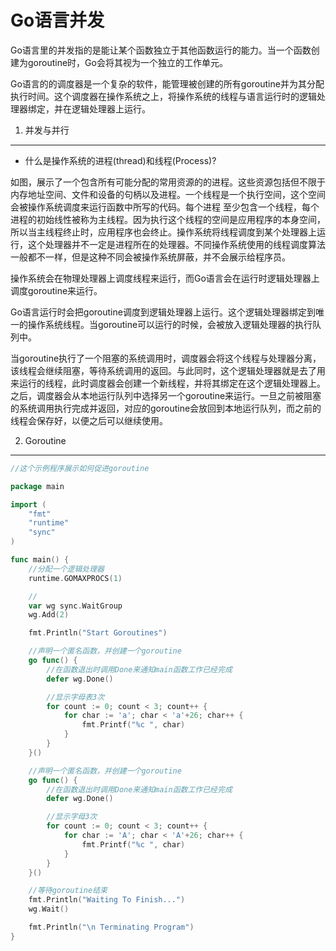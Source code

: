 
Go语言并发
=====================

Go语言里的并发指的是能让某个函数独立于其他函数运行的能力。当一个函数创建为goroutine时，Go会将其视为一个独立的工作单元。

Go语言的的调度器是一个复杂的软件，能管理被创建的所有goroutine并为其分配执行时间。这个调度器在操作系统之上，将操作系统的线程与语言运行时的逻辑处理器绑定，并在逻辑处理器上运行。


1. 并发与并行
-------------------------

 - 什么是操作系统的进程(thread)和线程(Process)? 

如图，展示了一个包含所有可能分配的常用资源的的进程。这些资源包括但不限于内存地址空间、文件和设备的句柄以及进程。一个线程是一个执行空间，这个空间会被操作系统调度来运行函数中所写的代码。每个进程 至少包含一个线程，每个进程的初始线性被称为主线程。因为执行这个线程的空间是应用程序的本身空间，所以当主线程终止时，应用程序也会终止。操作系统将线程调度到某个处理器上运行，这个处理器并不一定是进程所在的处理器。不同操作系统使用的线程调度算法一般都不一样，但是这种不同会被操作系统屏蔽，并不会展示给程序员。

操作系统会在物理处理器上调度线程来运行，而Go语言会在运行时逻辑处理器上调度goroutine来运行。

Go语言运行时会把goroutine调度到逻辑处理器上运行。这个逻辑处理器绑定到唯一的操作系统线程。当goroutine可以运行的时候，会被放入逻辑处理器的执行队列中。

当goroutine执行了一个阻塞的系统调用时，调度器会将这个线程与处理器分离，该线程会继续阻塞，等待系统调用的返回。与此同时，这个逻辑处理器就是去了用来运行的线程，此时调度器会创建一个新线程，并将其绑定在这个逻辑处理器上。之后，调度器会从本地运行队列中选择另一个goroutine来运行。一旦之前被阻塞的系统调用执行完成并返回，对应的goroutine会放回到本地运行队列，而之前的线程会保存好，以便之后可以继续使用。


2. Goroutine
-----------------------------



```go
//这个示例程序展示如何促进goroutine

package main

import (
	"fmt"
	"runtime"
	"sync"
)

func main() {
	//分配一个逻辑处理器
	runtime.GOMAXPROCS(1)

	//
	var wg sync.WaitGroup
	wg.Add(2)

	fmt.Println("Start Goroutines")

	//声明一个匿名函数，并创建一个goroutine
	go func() {
		//在函数退出时调用Done来通知main函数工作已经完成
		defer wg.Done()

		//显示字母表3次
		for count := 0; count < 3; count++ {
			for char := 'a'; char < 'a'+26; char++ {
				fmt.Printf("%c ", char)
			}
		}
	}()

	//声明一个匿名函数，并创建一个goroutine
	go func() {
		//在函数退出时调用Done来通知main函数工作已经完成
		defer wg.Done()

		//显示字母3次
		for count := 0; count < 3; count++ {
			for char := 'A'; char < 'A'+26; char++ {
				fmt.Printf("%c ", char)
			}
		}
	}()

	//等待goroutine结束
	fmt.Println("Waiting To Finish...")
	wg.Wait()

	fmt.Println("\n Terminating Program")
}

```